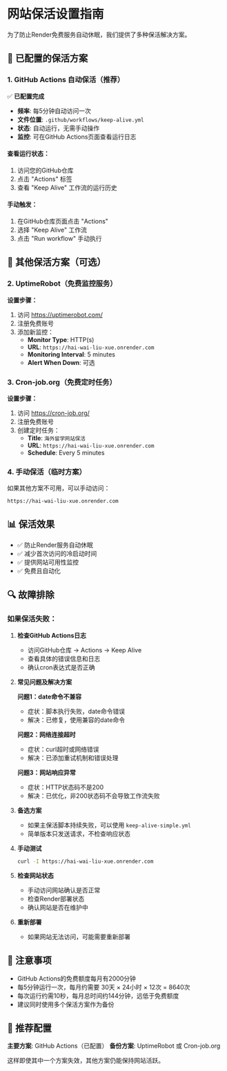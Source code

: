 # 网站保活设置指南

为了防止Render免费服务自动休眠，我们提供了多种保活解决方案。

## 🚀 已配置的保活方案

### 1. GitHub Actions 自动保活（推荐）

✅ **已配置完成**

- **频率**: 每5分钟自动访问一次
- **文件位置**: `.github/workflows/keep-alive.yml`
- **状态**: 自动运行，无需手动操作
- **监控**: 可在GitHub Actions页面查看运行日志

#### 查看运行状态：
1. 访问您的GitHub仓库
2. 点击 "Actions" 标签
3. 查看 "Keep Alive" 工作流的运行历史

#### 手动触发：
1. 在GitHub仓库页面点击 "Actions"
2. 选择 "Keep Alive" 工作流
3. 点击 "Run workflow" 手动执行

## 🔧 其他保活方案（可选）

### 2. UptimeRobot（免费监控服务）

**设置步骤：**
1. 访问 https://uptimerobot.com/
2. 注册免费账号
3. 添加新监控：
   - **Monitor Type**: HTTP(s)
   - **URL**: `https://hai-wai-liu-xue.onrender.com`
   - **Monitoring Interval**: 5 minutes
   - **Alert When Down**: 可选

### 3. Cron-job.org（免费定时任务）

**设置步骤：**
1. 访问 https://cron-job.org/
2. 注册免费账号
3. 创建定时任务：
   - **Title**: `海外留学网站保活`
   - **URL**: `https://hai-wai-liu-xue.onrender.com`
   - **Schedule**: Every 5 minutes

### 4. 手动保活（临时方案）

如果其他方案不可用，可以手动访问：
```
https://hai-wai-liu-xue.onrender.com
```

## 📊 保活效果

- ✅ 防止Render服务自动休眠
- ✅ 减少首次访问的冷启动时间
- ✅ 提供网站可用性监控
- ✅ 免费且自动化

## 🔍 故障排除

### 如果保活失败：

1. **检查GitHub Actions日志**
   - 访问GitHub仓库 → Actions → Keep Alive
   - 查看具体的错误信息和日志
   - 确认cron表达式是否正确

2. **常见问题及解决方案**

   **问题1：date命令不兼容**
   - 症状：脚本执行失败，date命令错误
   - 解决：已修复，使用兼容的date命令

   **问题2：网络连接超时**
   - 症状：curl超时或网络错误
   - 解决：已添加重试机制和错误处理

   **问题3：网站响应异常**
   - 症状：HTTP状态码不是200
   - 解决：已优化，非200状态码不会导致工作流失败

3. **备选方案**
   - 如果主保活脚本持续失败，可以使用 `keep-alive-simple.yml`
   - 简单版本只发送请求，不检查响应状态

4. **手动测试**
   ```bash
   curl -I https://hai-wai-liu-xue.onrender.com
   ```

5. **检查网站状态**
   - 手动访问网站确认是否正常
   - 检查Render部署状态
   - 确认网站是否在维护中

6. **重新部署**
   - 如果网站无法访问，可能需要重新部署

## 📝 注意事项

- GitHub Actions的免费额度每月有2000分钟
- 每5分钟运行一次，每月约需要 30天 × 24小时 × 12次 = 8640次
- 每次运行约需10秒，每月总时间约144分钟，远低于免费额度
- 建议同时使用多个保活方案作为备份

## 🎯 推荐配置

**主要方案**: GitHub Actions（已配置）
**备份方案**: UptimeRobot 或 Cron-job.org

这样即使其中一个方案失效，其他方案仍能保持网站活跃。
